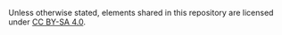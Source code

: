 Unless otherwise stated, elements shared in this repository are licensed under
[CC BY-SA 4.0](https://creativecommons.org/licenses/by-sa/4.0/).
